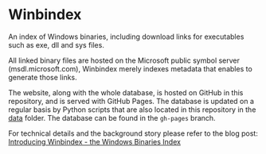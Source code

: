 # Winbindex

An index of Windows binaries, including download links for executables such as
exe, dll and sys files.

All linked binary files are hosted on the Microsoft public symbol server
(msdl.microsoft.com), Winbindex merely indexes metadata that enables to generate
those links.

The website, along with the whole database, is hosted on GitHub in this
repository, and is served with GitHub Pages. The database is updated on a
regular basis by Python scripts that are also located in this repository in the
[data](https://github.com/m417z/winbindex/tree/gh-pages/data) folder. The
database can be found in the `gh-pages` branch.

For technical details and the background story please refer to the blog post:
[Introducing Winbindex - the Windows Binaries
Index](https://m417z.com/Introducing-Winbindex-the-Windows-Binaries-Index/)
